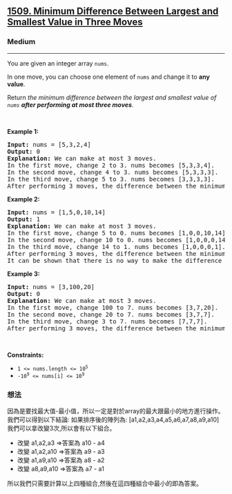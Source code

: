 <h2><a href="https://leetcode.com/problems/minimum-difference-between-largest-and-smallest-value-in-three-moves">1509. Minimum Difference Between Largest and Smallest Value in Three Moves</a></h2><h3>Medium</h3><hr><p>You are given an integer array <code>nums</code>.</p>

<p>In one move, you can choose one element of <code>nums</code> and change it to <strong>any value</strong>.</p>

<p>Return <em>the minimum difference between the largest and smallest value of <code>nums</code> <strong>after performing at most three moves</strong></em>.</p>

<p>&nbsp;</p>
<p><strong class="example">Example 1:</strong></p>

<pre>
<strong>Input:</strong> nums = [5,3,2,4]
<strong>Output:</strong> 0
<strong>Explanation:</strong> We can make at most 3 moves.
In the first move, change 2 to 3. nums becomes [5,3,3,4].
In the second move, change 4 to 3. nums becomes [5,3,3,3].
In the third move, change 5 to 3. nums becomes [3,3,3,3].
After performing 3 moves, the difference between the minimum and maximum is 3 - 3 = 0.
</pre>

<p><strong class="example">Example 2:</strong></p>

<pre>
<strong>Input:</strong> nums = [1,5,0,10,14]
<strong>Output:</strong> 1
<strong>Explanation:</strong> We can make at most 3 moves.
In the first move, change 5 to 0. nums becomes [1,0,0,10,14].
In the second move, change 10 to 0. nums becomes [1,0,0,0,14].
In the third move, change 14 to 1. nums becomes [1,0,0,0,1].
After performing 3 moves, the difference between the minimum and maximum is 1 - 0 = 1.
It can be shown that there is no way to make the difference 0 in 3 moves.</pre>

<p><strong class="example">Example 3:</strong></p>

<pre>
<strong>Input:</strong> nums = [3,100,20]
<strong>Output:</strong> 0
<strong>Explanation:</strong> We can make at most 3 moves.
In the first move, change 100 to 7. nums becomes [3,7,20].
In the second move, change 20 to 7. nums becomes [3,7,7].
In the third move, change 3 to 7. nums becomes [7,7,7].
After performing 3 moves, the difference between the minimum and maximum is 7 - 7 = 0.
</pre>

<p>&nbsp;</p>
<p><strong>Constraints:</strong></p>

<ul>
	<li><code>1 &lt;= nums.length &lt;= 10<sup>5</sup></code></li>
	<li><code>-10<sup>9</sup> &lt;= nums[i] &lt;= 10<sup>9</sup></code></li>
</ul>

### 想法
因為是要找最大值-最小值，所以一定是對於array的最大跟最小的地方進行操作。
我們可以得到以下結論:
如果排序後的陣列為:
[a1,a2,a3,a4,a5,a6,a7,a8,a9,a10]
我們可以拿改變3次,所以會有以下組合。
* 改變 a1,a2,a3 =>答案為 a10 - a4
* 改變 a1,a2,a10 =>答案為 a9 - a3
* 改變 a1,a9,a10 =>答案為 a8 - a2
* 改變 a8,a9,a10 =>答案為 a7 - a1

所以我們只需要計算以上四種組合,然後在這四種組合中最小的即為答案。
